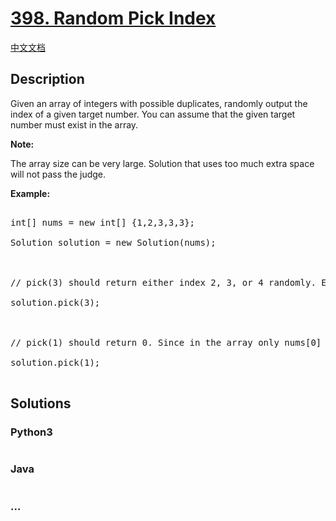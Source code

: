 # [398. Random Pick Index](https://leetcode.com/problems/random-pick-index)

[中文文档](/solution/0300-0399/0398.Random%20Pick%20Index/README.md)

## Description
<p>Given an array of integers with possible duplicates, randomly output the index of a given target number. You can assume that the given target number must exist in the array.</p>



<p><b>Note:</b><br />

The array size can be very large. Solution that uses too much extra space will not pass the judge.</p>



<p><b>Example:</b></p>



<pre>

int[] nums = new int[] {1,2,3,3,3};

Solution solution = new Solution(nums);



// pick(3) should return either index 2, 3, or 4 randomly. Each index should have equal probability of returning.

solution.pick(3);



// pick(1) should return 0. Since in the array only nums[0] is equal to 1.

solution.pick(1);

</pre>




## Solutions


<!-- tabs:start -->

### **Python3**

```python

```

### **Java**

```java

```

### **...**
```

```

<!-- tabs:end -->